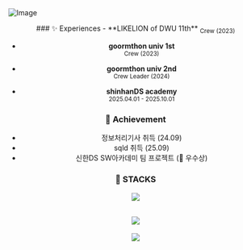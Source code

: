 
##
![Image](https://github.com/user-attachments/assets/7c8aa582-5f1b-48c9-aa28-662882c1ff8c)

<div align="center">
### ✨ Experiences
- **LIKELION of DWU 11th**  
<sub>Crew (2023)</sub>

- **goormthon univ 1st**  
<sub>Crew (2023)</sub>
  
- **goormthon univ 2nd**  
<sub>Crew Leader (2024)</sub>

- **shinhanDS academy**  
<sub>2025.04.01 - 2025.10.01</sub>

### 🍋 Achievement
- 정보처리기사 취득 (24.09)
- sqld 취득 (25.09)
- 신한DS SW아카데미 팀 프로젝트 (🥨 우수상) 
  
### 🔨 STACKS
  <p align="center">
    <a href="https://skillicons.dev">
      <img src="https://skillicons.dev/icons?i=css,html,js,react,ts,nextjs" />
    </a>
  </p>

  <br>
  <img src="https://github-readme-stats.vercel.app/api/top-langs/?username=Minwooh&layout=compact" /><br><br>
  <img src="https://github-readme-stats.vercel.app/api?username=Minwooh&show_icons=true&theme=radical" />
  
  <!-- [![GitGarden](https://gitgarden.marshallku.dev/?user_name=Minwooh)](https://github.com/marshallku/gitgarden) -->
</div>

